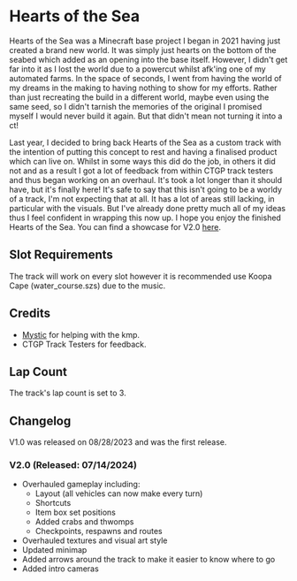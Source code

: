 # Hearts of the Sea
Hearts of the Sea was a Minecraft base project I began in 2021 having just created a brand new world. It was simply just hearts on the bottom of the seabed which added as an opening into the base itself. However, I didn't get far into it as I lost the world due to a powercut whilst afk'ing one of my automated farms. In the space of seconds, I went from having the world of my dreams in the making to having nothing to show for my efforts. Rather than just recreating the build in a different world, maybe even using the same seed, so I didn't tarnish the memories of the original I promised myself I would never build it again. But that didn't mean not turning it into a ct!

Last year, I decided to bring back Hearts of the Sea as a custom track with the intention of putting this concept to rest and having a finalised product which can live on. Whilst in some ways this did do the job, in others it did not and as a result I got a lot of feedback from within CTGP track testers and thus began working on an overhaul. It's took a lot longer than it should have, but it's finally here! It's safe to say that this isn't going to be a worldy of a track, I'm not expecting that at all. It has a lot of areas still lacking, in particular with the visuals. But I've already done pretty much all of my ideas thus I feel confident in wrapping this now up. I hope you enjoy the finished Hearts of the Sea. You can find a showcase for V2.0 [here](https://www.youtube.com/watch?v=66eB0NLWIEU).
## Slot Requirements
The track will work on every slot however it is recommended use Koopa Cape (water_course.szs) due to the music.
## Credits
- [Mystic](https://wiki.tockdom.com/wiki/User:Mystic) for helping with the kmp.
- CTGP Track Testers for feedback.
## Lap Count
The track's lap count is set to 3.
## Changelog
V1.0 was released on 08/28/2023 and was the first release.
### V2.0 (Released: 07/14/2024)
- Overhauled gameplay including:
  - Layout (all vehicles can now make every turn)
  - Shortcuts
  - Item box set positions
  - Added crabs and thwomps
  - Checkpoints, respawns and routes
- Overhauled textures and visual art style
- Updated minimap
- Added arrows around the track to make it easier to know where to go
- Added intro cameras
